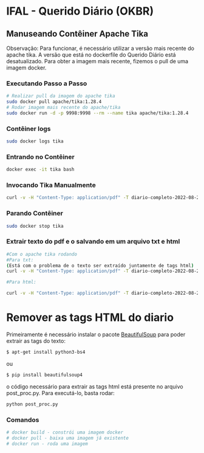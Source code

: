 # IFAL - Querido Diário (OKBR)

## Manuseando Contêiner Apache Tika

Observação: Para funcionar, é necessário utilizar a versão mais recente do apache tika. A versão que está no dockerfile do Querido Diário está desatualizado. Para obter a imagem mais recente, fizemos o pull de uma imagem docker.

### Executando Passo a Passo
```sh
# Realizar pull da imagem do apache tika
sudo docker pull apache/tika:1.28.4
# Rodar imagem mais recente do apache/tika
sudo docker run -d -p 9998:9998 --rm --name tika apache/tika:1.28.4
```

### Contêiner logs

```sh
sudo docker logs tika
```

### Entrando no Contêiner
```sh
docker exec -it tika bash
```

### Invocando Tika Manualmente

```sh
curl -v -H "Content-Type: application/pdf" -T diario-completo-2022-08-29.pdf http://localhost:9998/tika
```
### Parando Contêiner

```sh
sudo docker stop tika
```
### Extrair texto do pdf e o salvando em um arquivo txt e html
```sh
#Com o apache tika rodando
#Para txt:
(Está com o problema de o texto ser extraído juntamente de tags html)
curl -v -H "Content-Type: application/pdf" -T diario-completo-2022-08-29.pdf http://localhost:9998/tika -o diario-completo-2022-08-29-convertido.txt 

#Para html:

curl -v -H "Content-Type: application/pdf" -T diario-completo-2022-08-29.pdf http://localhost:9998/tika -o diario-completo-2022-08-29-convertido.html
```


# Remover as tags HTML do diario

Primeiramente é necessário instalar o pacote [BeautifulSoup](https://pypi.org/project/beautifulsoup4/) para poder extrair as tags do texto:

```sh
$ apt-get install python3-bs4 
```
ou 

```sh
$ pip install beautifulsoup4
```

o código necessário para extrair as tags html está presente no arquivo post_proc.py. Para executá-lo, basta rodar:

```sh
python post_proc.py
```

### Comandos
```sh
# docker build - constrói uma imagem docker
# docker pull - baixa uma imagem já existente
# docker run - roda uma imagem
```
